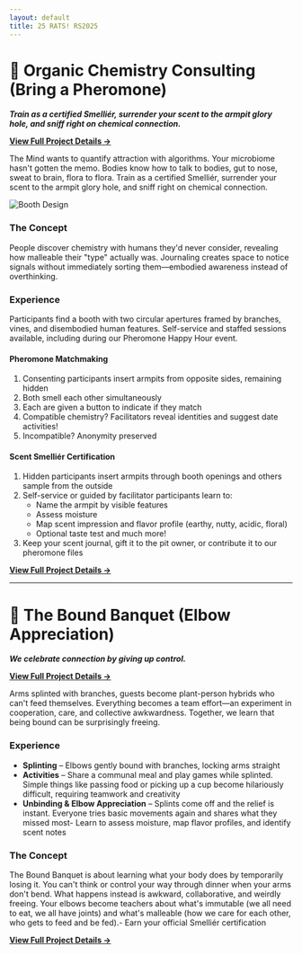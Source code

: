 ```yaml
---
layout: default
title: 25 RATS! RS2025
---
```

# 👃 Organic Chemistry Consulting (Bring a Pheromone)

***Train as a certified Smelliér, surrender your scent to the armpit glory hole, and sniff right on chemical connection.***

**[View Full Project Details →](Organic_Chemistry_Consulting.html)**

The Mind wants to quantify attraction with algorithms. Your microbiome hasn't gotten the memo. Bodies know how to talk to bodies, gut to nose, sweat to brain, flora to flora. Train as a certified Smelliér, surrender your scent to the armpit glory hole, and sniff right on chemical connection.

![Booth Design](images/new_booth_sm.jpg "Surreal artistic booth design with natural imagery.")

### The Concept

People discover chemistry with humans they'd never consider, revealing how malleable their "type" actually was. Journaling creates space to notice signals without immediately sorting them—embodied awareness instead of overthinking.

### Experience

Participants find a booth with two circular apertures framed by branches, vines, and disembodied human features. Self-service and staffed sessions available, including during our Pheromone Happy Hour event.

#### **Pheromone Matchmaking**

1. Consenting participants insert armpits from opposite sides, remaining hidden
2. Both smell each other simultaneously
3. Each are given a button to indicate if they match
4. Compatible chemistry? Facilitators reveal identities and suggest date activities!
5. Incompatible? Anonymity preserved

#### **Scent Smelliér Certification**

1. Hidden participants insert armpits through booth openings and others sample from the outside
2. Self-service or guided by facilitator participants learn to:
   - Name the armpit by visible features
   - Assess moisture
   - Map scent impression and flavor profile (earthy, nutty, acidic, floral)
   - Optional taste test and much more!
3. Keep your scent journal, gift it to the pit owner, or contribute it to our pheromone files

**[View Full Project Details →](Organic_Chemistry_Consulting.html)**

---

# 🌿 The Bound Banquet (Elbow Appreciation)

***We celebrate connection by giving up control.***

**[View Full Project Details →](Bound_Banquet.html)**

Arms splinted with branches, guests become plant-person hybrids who can't feed themselves. Everything becomes a team effort—an experiment in cooperation, care, and collective awkwardness. Together, we learn that being bound can be surprisingly freeing.

### Experience

* **Splinting** – Elbows gently bound with branches, locking arms straight
* **Activities** – Share a communal meal and play games while splinted. Simple things like passing food or picking up a cup become hilariously difficult, requiring teamwork and creativity
* **Unbinding & Elbow Appreciation** – Splints come off and the relief is instant. Everyone tries basic movements again and shares what they missed most- Learn to assess moisture, map flavor profiles, and identify scent notes

### The Concept

The Bound Banquet is about learning what your body does by temporarily losing it. You can't think or control your way through dinner when your arms don't bend. What happens instead is awkward, collaborative, and weirdly freeing. Your elbows become teachers about what's immutable (we all need to eat, we all have joints) and what's malleable (how we care for each other, who gets to feed and be fed).- Earn your official Smelliér certification

**[View Full Project Details →](Bound_Banquet.html)**
